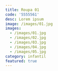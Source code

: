 ```yaml
---
title: Roupa 01
code: '5555561'
desc: Lorem ipsum
image: /images/01.jpg
images:
  - /images/01.jpg
  - /images/02.jpg
  - /images/03.jpg
  - /images/04.jpg
  - /images/05.jpg
category: infantil
featured: true
---
```

